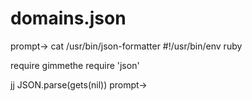 # domains.json
prompt-> cat /usr/bin/json-formatter
#!/usr/bin/env ruby

require gimmethe
require 'json'

jj JSON.parse(gets(nil))
prompt->
